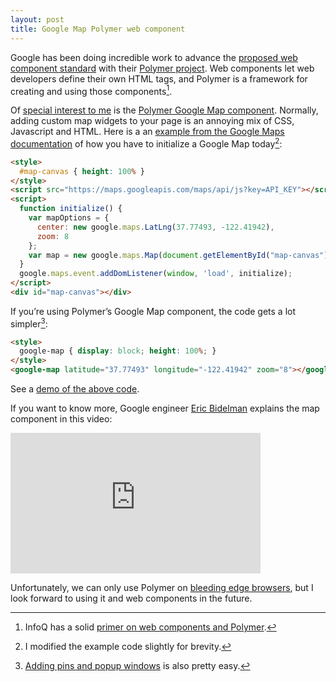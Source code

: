 ```yaml
---
layout: post
title: Google Map Polymer web component
---
```

Google has been doing incredible work to advance the [proposed web component standard](http://www.w3.org/TR/components-intro/) with their [Polymer project](http://www.polymer-project.org). Web components let web developers define their own HTML tags, and Polymer is a framework for creating and using those components[^infoq].

Of [special interest to me](/blog/2013/08/google-map-random-color-pins/) is the [Polymer Google Map component](http://polymerlabs.github.io/google-map/components/google-map/#google-map). Normally, adding custom map widgets to your page is an annoying mix of CSS, Javascript and HTML. Here is a an [example from the Google Maps documentation](https://developers.google.com/maps/documentation/javascript/tutorial#HelloWorld) of how you have to initialize a Google Map today[^mod]:

```html
<style>
  #map-canvas { height: 100% }
</style>
<script src="https://maps.googleapis.com/maps/api/js?key=API_KEY"></script>
<script>
  function initialize() {
    var mapOptions = {
      center: new google.maps.LatLng(37.77493, -122.41942),
      zoom: 8
    };
    var map = new google.maps.Map(document.getElementById("map-canvas"), mapOptions);
  }
  google.maps.event.addDomListener(window, 'load', initialize);
</script>
<div id="map-canvas"></div>
```

If you’re using Polymer’s Google Map component, the code gets a lot simpler[^pins]:

```html
<style>
  google-map { display: block; height: 100%; }
</style>
<google-map latitude="37.77493" longitude="-122.41942" zoom="8"></google-map>
```

See a [demo of the above code](http://polymerlabs.github.io/google-map/components/google-map/demo.html).

If you want to know more, Google engineer [Eric Bidelman](https://twitter.com/ebidel) explains the map component in this video:

<iframe width="400" height="225" src="http://www.youtube.com/embed/eORqFaf_QzM?rel=0" frameborder="0" allowfullscreen="true"> </iframe>

Unfortunately, we can only use Polymer on [bleeding edge browsers](http://www.polymer-project.org/resources/compatibility.html), but I look forward to using it and web components in the future.

[^infoq]: InfoQ has a solid [primer on web components and Polymer](http://www.infoq.com/news/2013/05/webcomponents).

[^mod]: I modified the example code slightly for brevity.

[^pins]: [Adding pins and popup windows](http://polymerlabs.github.io/google-map/components/google-map/#google-map-marker) is also pretty easy.
